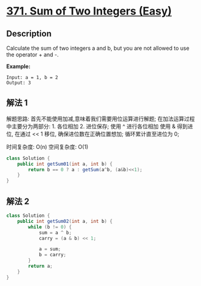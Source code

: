 # [371. Sum of Two Integers (Easy)](https://leetcode.com/problems/two-sum/)

## Description

Calculate the sum of two integers a and b, but you are not allowed to use the operator + and -.


**Example:**

```
Input: a = 1, b = 2
Output: 3
```


## 解法 1

解题思路: 首先不能使用加减,意味着我们需要用位运算进行解题; 
在加法运算过程中主要分为两部分: 1. 各位相加 2. 进位保存;
使用 ^ 进行各位相加
使用 & 得到进位, 在通过 << 1 移位, 确保进位数在正确位置想加;
循环累计直至进位为 0; 

时间复杂度: O(n)
空间复杂度: O(1)

```java
class Solution {
    public int getSum01(int a, int b) {
        return b == 0 ? a : getSum(a^b, (a&b)<<1);
    }
}
```

## 解法 2

```java
class Solution {
    public int getSum02(int a, int b) {
        while (b != 0) {
            sum = a ^ b;
            carry = (a & b) << 1;

            a = sum;
            b = carry;
        }
        return a;
    }
}
```
